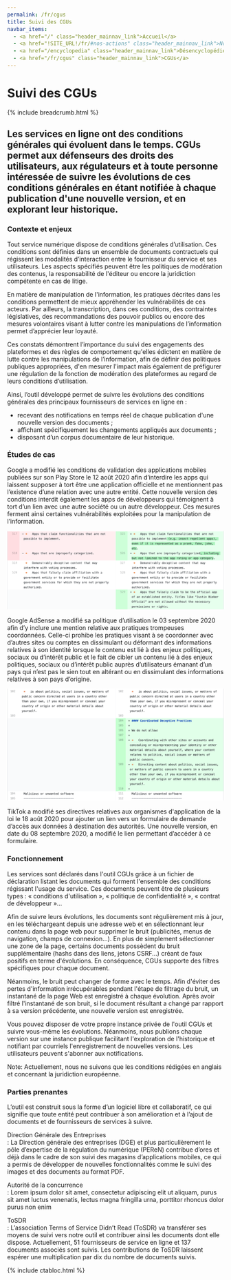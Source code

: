 ```yaml
---
permalink: /fr/cgus
title: Suivi des CGUs
navbar_items:
  - <a href="/" class="header_mainnav_link">Accueil</a>
  - <a href="!SITE_URL!/fr/#nos-actions" class="header_mainnav_link">Nos actions</a>
  - <a href="/encyclopedia" class="header_mainnav_link">Désencyclopédie</a>
  - <a href="/fr/cgus" class="header_mainnav_link">CGUs</a>
---
```


# Suivi des CGUs

{% include breadcrumb.html %}

## Les services en ligne ont des conditions générales qui évoluent dans le temps. CGUs permet aux défenseurs des droits des utilisateurs, aux régulateurs et à toute personne intéressée de suivre les évolutions de ces conditions générales en étant notifiée à chaque publication d'une nouvelle version, et en explorant leur historique.

### Contexte et enjeux

Tout service numérique dispose de conditions générales d’utilisation. Ces conditions sont définies dans un ensemble de documents contractuels qui régissent les modalités d’interaction entre le fournisseur du service et ses utilisateurs. Les aspects spécifiés peuvent être les politiques de modération des contenus, la responsabilité de l'éditeur ou encore la juridiction compétente en cas de litige.

En matière de manipulation de l'information, les pratiques décrites dans les conditions permettent de mieux appréhender les vulnérabilités de ces acteurs. Par ailleurs, la transcription, dans ces conditions, des contraintes législatives, des recommandations des pouvoir publics ou encore des mesures volontaires visant à lutter contre les manipulations de l’information permet d’apprécier leur loyauté.

Ces constats démontrent l’importance du suivi des engagements des plateformes et des règles de comportement qu'elles édictent en matière de lutte contre les manipulations de l’information, afin de définir des politiques publiques appropriées, d'en mesurer l'impact mais également de préfigurer une régulation de la fonction de modération des plateformes au regard de leurs conditions d’utilisation.

Ainsi, l’outil développé permet de suivre les évolutions des conditions générales des principaux fournisseurs de services en ligne en :
- recevant des notifications en temps réel de chaque publication d'une nouvelle version des
documents ; 
- affichant spécifiquement les changements appliqués aux documents ;
- disposant d’un corpus documentaire de leur historique.

### Études de cas

Google a modifié les conditions de validation des applications mobiles publiées sur son Play Store le 12 août 2020 afin d’interdire les apps qui laissent supposer à tort être une
application officielle et ne mentionnent pas l’existence d’une relation avec une autre entité. Cette nouvelle version des conditions interdit également les apps de développeurs qui témoignent à tort d’un lien avec une autre société ou un autre développeur. Ces mesures
ferment ainsi certaines vulnérabilités exploitées pour la manipulation de l’information.

![](../../assets/img/cgus/google-case-studie.png)

Google AdSense a modifié sa politique d’utilisation le 03 septembre 2020 afin d’y inclure
une mention relative aux pratiques trompeuses coordonnées. Celle-ci prohibe les pratiques
visant à se coordonner avec d’autres sites ou comptes en dissimulant ou déformant des
informations relatives à son identité lorsque le contenu est lié à des enjeux politiques, sociaux ou d’intérêt public et le fait de cibler un contenu lié à des enjeux politiques, sociaux ou d’intérêt public auprès d’utilisateurs émanant d’un pays qui n’est pas le sien tout en altérant ou en dissimulant des informations relatives à son pays d’origine.

![](../../assets/img/cgus/cguis-google-adsence.png)

TikTok a modifié ses directives relatives aux organismes d'application de la loi le 18 août
2020 pour ajouter un lien vers un formulaire de demande d’accès aux données à destination
des autorités. Une nouvelle version, en date du 08 septembre 2020, a modifié le lien
permettant d’accéder à ce formulaire.

### Fonctionnement

Les services sont déclarés dans l'outil CGUs grâce à un fichier de déclaration listant les documents qui forment l'ensemble des conditions régissant l'usage du service. Ces documents peuvent être de plusieurs types : « conditions d'utilisation », « politique de confidentialité », « contrat de développeur »…

Afin de suivre leurs évolutions, les documents sont régulièrement mis à jour, en les téléchargeant depuis une adresse web et en sélectionnant leur contenu dans la page web pour supprimer le bruit (publicités, menus de navigation, champs de connexion…). En plus de simplement sélectionner une zone de la page, certains documents possèdent du bruit supplémentaire (hashs dans des liens, jetons CSRF...) créant de faux positifs en terme d'évolutions. En conséquence, CGUs supporte des filtres spécifiques pour chaque document.

Néanmoins, le bruit peut changer de forme avec le temps. Afin d'éviter des pertes d'information irrécupérables pendant l'étape de filtrage du bruit, un instantané de la page Web est enregistré à chaque évolution. Après avoir filtré l'instantané de son bruit, si le document résultant a changé par rapport à sa version précédente, une nouvelle version est enregistrée.

Vous pouvez disposer de votre propre instance privée de l'outil CGUs et suivre vous-même les évolutions. Néanmoins, nous publions chaque version sur une instance publique facilitant l'exploration de l'historique et notifiant par courriels l'enregistrement de nouvelles versions. Les utilisateurs peuvent s'abonner aux notifications.

Note: Actuellement, nous ne suivons que les conditions rédigées en anglais et concernant la juridiction européenne.

### Parties prenantes

L’outil est construit sous la forme d’un logiciel libre et collaboratif, ce qui signifie que toute entité peut contribuer à son amélioration et à l’ajout de documents et de fournisseurs de services à suivre.

Direction Générale des Entreprises  
: La Direction générale des entreprises (DGE) et plus particulièrement le pôle d’expertise de la régulation du numérique (PEReN) contribue d’ores et déjà dans le cadre de son suivi des magasins d’applications mobiles, ce qui a permis de développer de nouvelles fonctionnalités comme le suivi des images et des documents au format PDF.

Autorité de la concurrence  
: Lorem ipsum dolor sit amet, consectetur adipiscing elit ut aliquam, purus sit amet luctus venenatis, lectus magna fringilla urna, porttitor rhoncus dolor purus non enim

ToSDR  
: L’association Terms of Service Didn’t Read (ToSDR) va transférer ses moyens de suivi vers
notre outil et contribuer ainsi les documents dont elle dispose. Actuellement, 51 fournisseurs de service en ligne et 137 documents associés sont suivis. Les contributions de ToSDR laissent espérer une multiplication par dix du nombre de documents suivis.

{% include ctabloc.html %}